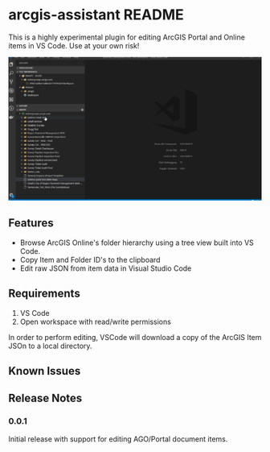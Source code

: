 # arcgis-assistant README

This is a highly experimental plugin for editing ArcGIS Portal and Online items in VS Code. Use at your own risk!

![img](./docs/img/demo.gif)

## Features

 - Browse ArcGIS Online's folder hierarchy using a tree view built into VS Code.
 - Copy Item and Folder ID's to the clipboard
 - Edit raw JSON from item data in Visual Studio Code

## Requirements

1. VS Code
2. Open workspace with read/write permissions

In order to perform editing, VSCode will download a copy of the ArcGIS Item JSOn to a local directory.

## Known Issues


## Release Notes

### 0.0.1

Initial release with support for editing AGO/Portal document items.